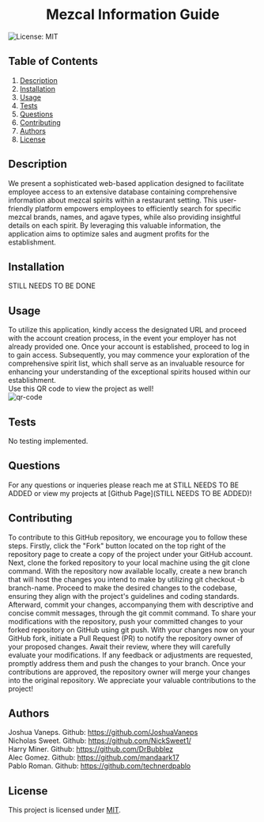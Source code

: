 
  <h1 align="center">Mezcal Information Guide </h1>
  

  ![License: MIT](https://img.shields.io/badge/License-MIT-yellow.svg)
  ## Table of Contents
  1. [Description](#description)
  2. [Installation](#installation)
  3. [Usage](#usage)
  4. [Tests](#tests)
  5. [Questions](#questions)
  6. [Contributing](#contributing)
  7. [Authors](#authors)
  8. [License](#license)
  ## Description<a name="description"></a>
  We present a sophisticated web-based application designed to facilitate employee access to an extensive database containing comprehensive information about mezcal spirits within a restaurant setting. This user-friendly platform empowers employees to efficiently search for specific mezcal brands, names, and agave types, while also providing insightful details on each spirit. By leveraging this valuable information, the application aims to optimize sales and augment profits for the establishment. 

  ## Installation<a name="installation"></a>
  STILL NEEDS TO BE DONE 

  ## Usage<a name="usage"></a> 
  To utilize this application, kindly access the designated URL and proceed with the account creation process, in the event your employer has not already provided one. Once your account is established, proceed to log in to gain access. Subsequently, you may commence your exploration of the comprehensive spirit list, which shall serve as an invaluable resource for enhancing your understanding of the exceptional spirits housed within our establishment. <br> Use this QR code to view the project as well!  
  ![qr-code](https://github.com/JoshuaVaneps/Mezcal-Book/assets/111986248/0682f88a-bb82-455c-8712-8b15ebf9fd15)


  ## Tests<a name="tests"></a>
  No testing implemented. 

  ## Questions<a name="questions"></a>
  For any questions or inqueries please reach me at STILL NEEDS TO BE ADDED or view my projects at [Github Page](STILL NEEDS TO BE ADDED)! 

  ## Contributing<a name="contributing"></a>
  To contribute to this GitHub repository, we encourage you to follow these steps. Firstly, click the "Fork" button located on the top right of the repository page to create a copy of the project under your GitHub account. Next, clone the forked repository to your local machine using the git clone command. With the repository now available locally, create a new branch that will host the changes you intend to make by utilizing git checkout -b branch-name. Proceed to make the desired changes to the codebase, ensuring they align with the project's guidelines and coding standards. Afterward, commit your changes, accompanying them with descriptive and concise commit messages, through the git commit command. To share your modifications with the repository, push your committed changes to your forked repository on GitHub using git push. With your changes now on your GitHub fork, initiate a Pull Request (PR) to notify the repository owner of your proposed changes. Await their review, where they will carefully evaluate your modifications. If any feedback or adjustments are requested, promptly address them and push the changes to your branch. Once your contributions are approved, the repository owner will merge your changes into the original repository. We appreciate your valuable contributions to the project! 

  ## Authors<a name="authors"></a>
  Joshua Vaneps. Github: https://github.com/JoshuaVaneps <br> Nicholas Sweet. Github: https://github.com/NickSweet1/ <br> Harry Miner. Github: https://github.com/DrBubblez <br> Alec Gomez. Github: https://github.com/mandaark17 <br> Pablo Roman. Github: https://github.com/technerdpablo

  ## License<a name="license"></a>
  This project is licensed under [MIT](https://opensource.org/licenses/MIT).
